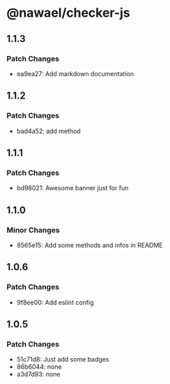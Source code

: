 # @nawael/checker-js

## 1.1.3

### Patch Changes

- ea9ea27: Add markdown documentation

## 1.1.2

### Patch Changes

- bad4a52: add method

## 1.1.1

### Patch Changes

- bd98021: Awesome banner just for fun

## 1.1.0

### Minor Changes

- 8565e15: Add some methods and infos in README

## 1.0.6

### Patch Changes

- 9f8ee00: Add eslint config

## 1.0.5

### Patch Changes

- 51c71d8: Just add some badges
- 86b6044: none
- a3d7d93: none
